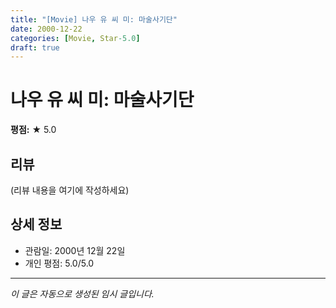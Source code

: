 ```yaml
---
title: "[Movie] 나우 유 씨 미: 마술사기단"
date: 2000-12-22
categories: [Movie, Star-5.0]
draft: true
---
```


# 나우 유 씨 미: 마술사기단

**평점:** ★ 5.0

## 리뷰

(리뷰 내용을 여기에 작성하세요)

## 상세 정보

- 관람일: 2000년 12월 22일
- 개인 평점: 5.0/5.0

---

*이 글은 자동으로 생성된 임시 글입니다.*

